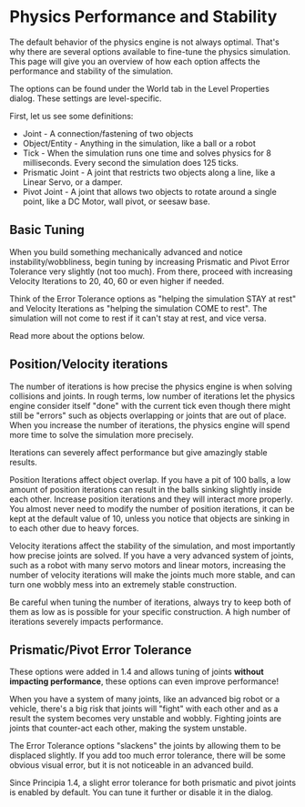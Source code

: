 # Physics Performance and Stability
The default behavior of the physics engine is not always optimal. That's why there are several options available to fine-tune the physics simulation. This page will give you an overview of how each option affects the performance and stability of the simulation.

The options can be found under the World tab in the Level Properties dialog. These settings are level-specific.

First, let us see some definitions:
* Joint - A connection/fastening of two objects
* Object/Entity - Anything in the simulation, like a ball or a robot
* Tick - When the simulation runs one time and solves physics for 8 milliseconds. Every second the simulation does 125 ticks.
* Prismatic Joint - A joint that restricts two objects along a line, like a Linear Servo, or a damper.
* Pivot Joint - A joint that allows two objects to rotate around a single point, like a DC Motor, wall pivot, or seesaw base.

## Basic Tuning
When you build something mechanically advanced and notice instability/wobbliness, begin tuning by increasing Prismatic and Pivot Error Tolerance very slightly (not too much). From there, proceed with increasing Velocity Iterations to 20, 40, 60 or even higher if needed.

Think of the Error Tolerance options as "helping the simulation STAY at rest" and Velocity Iterations as "helping the simulation COME to rest". The simulation will not come to rest if it can't stay at rest, and vice versa.

Read more about the options below.

## Position/Velocity iterations
The number of iterations is how precise the physics engine is when solving collisions and joints. In rough terms, low number of iterations let the physics engine consider itself "done" with the current tick even though there might still be "errors" such as objects overlapping or joints that are out of place. When you increase the number of iterations, the physics engine will spend more time to solve the simulation more precisely.

Iterations can severely affect performance but give amazingly stable results.

Position Iterations affect object overlap. If you have a pit of 100 balls, a low amount of position iterations can result in the balls sinking slightly inside each other. Increase position iterations and they will interact more properly. You almost never need to modify the number of position iterations, it can be kept at the default value of 10, unless you notice that objects are sinking in to each other due to heavy forces.

Velocity iterations affect the stability of the simulation, and most importantly how precise joints are solved. If you have a very advanced system of joints, such as a robot with many servo motors and linear motors, increasing the number of velocity iterations will make the joints much more stable, and can turn one wobbly mess into an extremely stable construction.

Be careful when tuning the number of iterations, always try to keep both of them as low as is possible for your specific construction. A high number of iterations severely impacts performance.

## Prismatic/Pivot Error Tolerance
These options were added in 1.4 and allows tuning of joints **without impacting performance**, these options can even improve performance!

When you have a system of many joints, like an advanced big robot or a vehicle, there's a big risk that joints will "fight" with each other and as a result the system becomes very unstable and wobbly. Fighting joints are joints that counter-act each other, making the system unstable.

The Error Tolerance options "slackens" the joints by allowing them to be displaced slightly. If you add too much error tolerance, there will be some obvious visual error, but it is not noticeable in an advanced build.

Since Principia 1.4, a slight error tolerance for both prismatic and pivot joints is enabled by default. You can tune it further or disable it in the dialog.